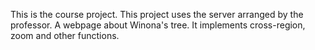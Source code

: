 This is the course project. This project uses the server arranged by the professor.
A webpage about Winona's tree. It implements cross-region, zoom and other functions.
